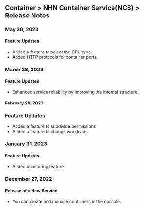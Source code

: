 ## Container > NHN Container Service(NCS) > Release Notes

### May 30, 2023
#### Feature Updates
* Added a feature to select the GPU type.
* Added HTTP protocols for container ports.

### March 28, 2023

#### Feature Updates
* Enhanced service reliability by improving the internal structure.

#### February 28, 2023

### Feature Updates
* Added a feature to subdivide permissions
* Added a feature to change workloads

### January 31, 2023

#### Feature Updates
* Added monitoring feature.

### December 27, 2022

#### Release of a New Service
* You can create and manage containers in the console.
